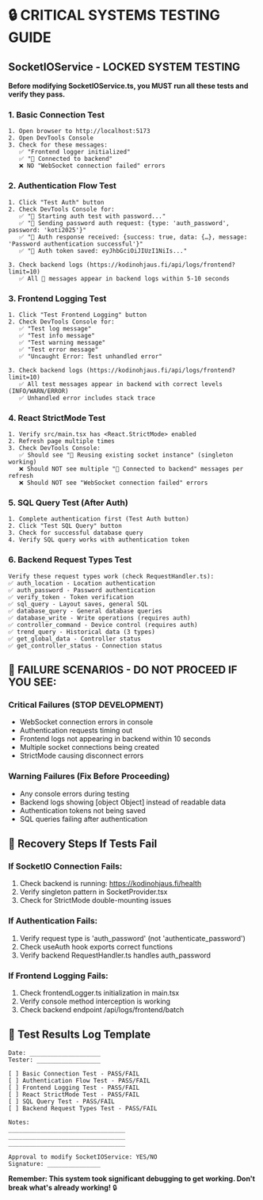 # 🔒 CRITICAL SYSTEMS TESTING GUIDE

## SocketIOService - LOCKED SYSTEM TESTING

**Before modifying SocketIOService.ts, you MUST run all these tests and verify they pass.**

### 1. Basic Connection Test
```
1. Open browser to http://localhost:5173
2. Open DevTools Console
3. Check for these messages:
   ✅ "Frontend logger initialized" 
   ✅ "🔌 Connected to backend"
   ❌ NO "WebSocket connection failed" errors
```

### 2. Authentication Flow Test
```
1. Click "Test Auth" button
2. Check DevTools Console for:
   ✅ "🔐 Starting auth test with password..."
   ✅ "🔐 Sending password auth request: {type: 'auth_password', password: 'koti2025'}"
   ✅ "🔐 Auth response received: {success: true, data: {…}, message: 'Password authentication successful'}"
   ✅ "🔐 Auth token saved: eyJhbGciOiJIUzI1NiIs..."

3. Check backend logs (https://kodinohjaus.fi/api/logs/frontend?limit=10)
   ✅ All 🔐 messages appear in backend logs within 5-10 seconds
```

### 3. Frontend Logging Test
```
1. Click "Test Frontend Logging" button
2. Check DevTools Console for:
   ✅ "Test log message"
   ✅ "Test info message" 
   ✅ "Test warning message"
   ✅ "Test error message"
   ✅ "Uncaught Error: Test unhandled error"

3. Check backend logs (https://kodinohjaus.fi/api/logs/frontend?limit=10)
   ✅ All test messages appear in backend with correct levels (INFO/WARN/ERROR)
   ✅ Unhandled error includes stack trace
```

### 4. React StrictMode Test
```
1. Verify src/main.tsx has <React.StrictMode> enabled
2. Refresh page multiple times
3. Check DevTools Console:
   ✅ Should see "🔌 Reusing existing socket instance" (singleton working)
   ❌ Should NOT see multiple "🔌 Connected to backend" messages per refresh
   ❌ Should NOT see "WebSocket connection failed" errors
```

### 5. SQL Query Test (After Auth)
```
1. Complete authentication first (Test Auth button)
2. Click "Test SQL Query" button  
3. Check for successful database query
4. Verify SQL query works with authentication token
```

### 6. Backend Request Types Test
```
Verify these request types work (check RequestHandler.ts):
✅ auth_location - Location authentication
✅ auth_password - Password authentication  
✅ verify_token - Token verification
✅ sql_query - Layout saves, general SQL
✅ database_query - General database queries
✅ database_write - Write operations (requires auth)
✅ controller_command - Device control (requires auth)
✅ trend_query - Historical data (3 types)
✅ get_global_data - Controller status
✅ get_controller_status - Connection status
```

## 🚨 FAILURE SCENARIOS - DO NOT PROCEED IF YOU SEE:

### Critical Failures (STOP DEVELOPMENT)
- WebSocket connection errors in console
- Authentication requests timing out
- Frontend logs not appearing in backend within 10 seconds
- Multiple socket connections being created
- StrictMode causing disconnect errors

### Warning Failures (Fix Before Proceeding) 
- Any console errors during testing
- Backend logs showing [object Object] instead of readable data
- Authentication tokens not being saved
- SQL queries failing after authentication

## 🔧 Recovery Steps If Tests Fail

### If SocketIO Connection Fails:
1. Check backend is running: https://kodinohjaus.fi/health
2. Verify singleton pattern in SocketProvider.tsx
3. Check for StrictMode double-mounting issues

### If Authentication Fails:
1. Verify request type is 'auth_password' (not 'authenticate_password')
2. Check useAuth hook exports correct functions
3. Verify backend RequestHandler.ts handles auth_password

### If Frontend Logging Fails:
1. Check frontendLogger.ts initialization in main.tsx
2. Verify console method interception is working
3. Check backend endpoint /api/logs/frontend/batch

## 📝 Test Results Log Template

```
Date: ____________________
Tester: __________________

[ ] Basic Connection Test - PASS/FAIL
[ ] Authentication Flow Test - PASS/FAIL  
[ ] Frontend Logging Test - PASS/FAIL
[ ] React StrictMode Test - PASS/FAIL
[ ] SQL Query Test - PASS/FAIL
[ ] Backend Request Types Test - PASS/FAIL

Notes:
_________________________________
_________________________________
_________________________________

Approval to modify SocketIOService: YES/NO
Signature: _______________
```

**Remember: This system took significant debugging to get working. Don't break what's already working!** 🔒